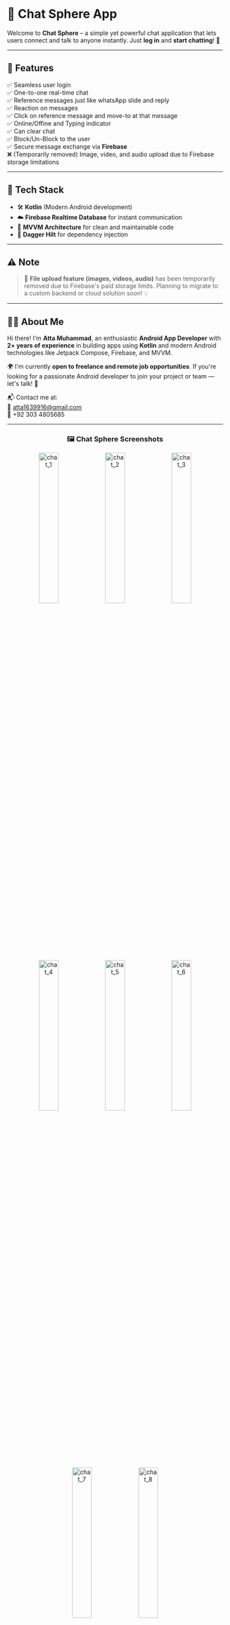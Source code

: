 # 💬 Chat Sphere App

Welcome to **Chat Sphere** – a simple yet powerful chat application that lets users connect and talk to anyone instantly. Just **log in** and **start chatting**! 🚀

---

## 📱 Features

✅ Seamless user login  
✅ One-to-one real-time chat  
✅ Reference messages just like whatsApp slide and reply   
✅ Reaction on messages   
✅ Click on reference message and move-to at that message   
✅ Online/Offine and Typing indicator   
✅ Can clear chat   
✅ Block/Un-Block to the user   
✅ Secure message exchange via **Firebase**    
❌ (Temporarily removed) Image, video, and audio upload due to Firebase storage limitations   

---

## 🔧 Tech Stack

- 🛠️ **Kotlin** (Modern Android development)
- ☁️ **Firebase Realtime Database** for instant communication
- 🧠 **MVVM Architecture** for clean and maintainable code
- 💉 **Dagger Hilt** for dependency injection

---

## ⚠️ Note

> 📂 **File upload feature (images, videos, audio)** has been temporarily removed due to Firebase's paid storage limits. Planning to migrate to a custom backend or cloud solution soon! 💡

---

## 👨‍💻 About Me

Hi there! I'm **Atta Muhammad**, an enthusiastic **Android App Developer** with **2+ years of experience** in building apps using **Kotlin** and modern Android technologies like Jetpack Compose, Firebase, and MVVM.

🌍 I'm currently **open to freelance and remote job opportunities**. If you're looking for a passionate Android developer to join your project or team — let's talk! 🤝

📬 Contact me at:  
📧 atta1639916@gmail.com  
📱 +92 303 4805685

---

<h3 align="center">🖼️ Chat Sphere Screenshots</h3>

<p align="center">
  <img src="https://github.com/user-attachments/assets/c1287307-9fcd-414e-890f-09ed086be9a3" width="30%" alt="chat_1">
  <img src="https://github.com/user-attachments/assets/b3d036e7-6b30-4e44-89ee-0cb6bb2bc523" width="30%" alt="chat_2">
  <img src="https://github.com/user-attachments/assets/28e09f46-2d1c-41a2-846c-d3d92d44115c" width="30%" alt="chat_3">
</p>

<p align="center">
  <img src="https://github.com/user-attachments/assets/37c12a66-49d7-499e-9156-08e480348d99" width="30%" alt="chat_4">
  <img src="https://github.com/user-attachments/assets/3877aa2a-a449-4bfa-94a2-d49df2e2867f" width="30%" alt="chat_5">
  <img src="https://github.com/user-attachments/assets/a9035add-ff9a-46d3-9383-5904506d1490" width="30%" alt="chat_6">
</p>

<p align="center">
  <img src="https://github.com/user-attachments/assets/826219c4-bed6-417b-984d-d8e513a7ce98" width="30%" alt="chat_7">
  <img src="https://github.com/user-attachments/assets/90447f35-831f-4063-88aa-a8050b29d636" width="30%" alt="chat_8">
</p>







---

## 🤝 Let's Connect!

Feel free to reach out for collaborations, freelance projects, or just to say hi!  
Thanks for checking out **Chat Sphere**! 😊
